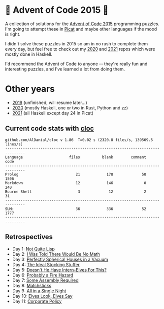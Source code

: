 # 🎄 Advent of Code 2015 🎄

A collection of solutions for the [Advent of Code 2015](https://adventofcode.com/2015/) programming puzzles. I'm going to attempt these in [Picat](http://picat-lang.org) and maybe other languages if the mood is right.

I didn't solve these puzzles in 2015 so am in no rush to complete them every day, but feel free to check out my [2020](https://github.com/DestyNova/advent_of_code_2020) and [2021](https://github.com/DestyNova/advent_of_code_2021) repos which were mostly done in Haskell.

I'd recommend the Advent of Code to anyone -- they're really fun and interesting puzzles, and I've learned a lot from doing them.

# Other years

* [2019](https://github.com/DestyNova/advent_of_code_2019) (unfinished, will resume later...)
* [2020](https://github.com/DestyNova/advent_of_code_2020) (mostly Haskell, one or two in Rust, Python and zz)
* [2021](https://github.com/DestyNova/advent_of_code_2021) (all Haskell except day 24 in Picat)

## Current code stats with [cloc](https://github.com/AlDanial/cloc)

```
github.com/AlDanial/cloc v 1.86  T=0.02 s (2320.8 files/s, 139569.5 lines/s)
-------------------------------------------------------------------------------
Language                     files          blank        comment           code
-------------------------------------------------------------------------------
Prolog                          21            178             50           1506
Markdown                        12            146              0            240
Bourne Shell                     3             12              2             31
-------------------------------------------------------------------------------
SUM:                            36            336             52           1777
-------------------------------------------------------------------------------
```

## Retrospectives

* Day 1: [Not Quite Lisp](https://github.com/DestyNova/advent_of_code_2015/blob/main/day1/retro.md)
* Day 2: [I Was Told There Would Be No Math](https://github.com/DestyNova/advent_of_code_2015/blob/main/day2/retro.md)
* Day 3: [Perfectly Spherical Houses in a Vacuum](https://github.com/DestyNova/advent_of_code_2015/blob/main/day3/retro.md)
* Day 4: [The Ideal Stocking Stuffer](https://github.com/DestyNova/advent_of_code_2015/blob/main/day4/retro.md)
* Day 5: [Doesn't He Have Intern-Elves For This?](https://github.com/DestyNova/advent_of_code_2015/blob/main/day5/retro.md)
* Day 6: [Probably a Fire Hazard](https://github.com/DestyNova/advent_of_code_2015/blob/main/day6/retro.md)
* Day 7: [Some Assembly Required](https://github.com/DestyNova/advent_of_code_2015/blob/main/day7/retro.md)
* Day 8: [Matchsticks](https://github.com/DestyNova/advent_of_code_2015/blob/main/day8/retro.md)
* Day 9: [All in a Single Night](https://github.com/DestyNova/advent_of_code_2015/blob/main/day9/retro.md)
* Day 10: [Elves Look, Elves Say](https://github.com/DestyNova/advent_of_code_2015/blob/main/day10/retro.md)
* Day 11: [Corporate Policy](https://github.com/DestyNova/advent_of_code_2015/blob/main/day11/retro.md)
